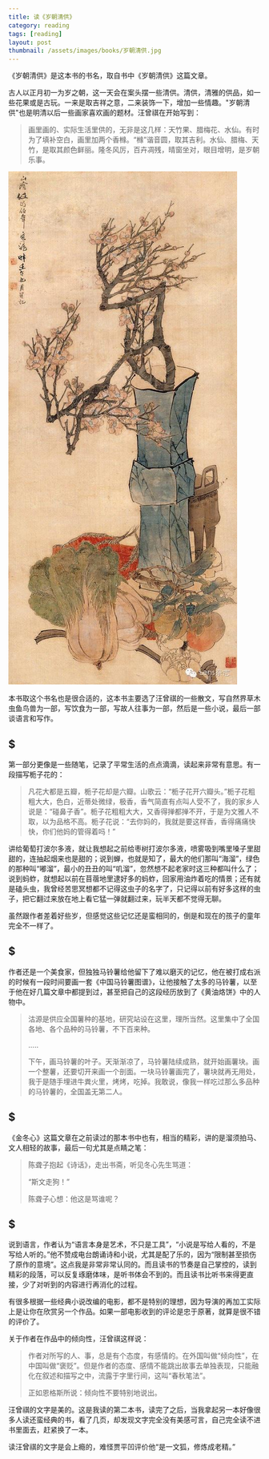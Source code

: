 ```yaml
---
title: 读《岁朝清供》  
category: reading  
tags: [reading]  
layout: post  
thumbnail: /assets/images/books/岁朝清供.jpg
---
```


《岁朝清供》是这本书的书名，取自书中《岁朝清供》这篇文章。

古人以正月初一为岁之朝，这一天会在案头摆一些清供。清供，清雅的供品，如一些花果或是古玩。一来是取吉祥之意，二来装饰一下，增加一些情趣。"岁朝清供"也是明清以后一些画家喜欢画的题材。汪曾祺在开始写到：

> 画里画的、实际生活里供的，无非是这几样：天竹果、腊梅花、水仙。有时为了填补空白，画里加两个香橼。“橼”谐音圆，取其吉利。水仙、腊梅、天竹，是取其颜色鲜丽。隆冬风厉，百卉凋残，晴窗坐对，眼目增明，是岁朝乐事。

![image](/assets/images/books/renbonian.jpg)



本书取这个书名也是很合适的，这本书主要选了汪曾祺的一些散文，写自然界草木虫鱼鸟兽为一部，写饮食为一部，写故人往事为一部，然后是一些小说，最后一部谈语言和写作。

## $ 

第一部分更像是一些随笔，记录了平常生活的点点滴滴，读起来非常有意思。有一段描写栀子花的：

>  凡花大都是五瓣，栀子花却是六瓣。山歌云：“栀子花开六瓣头。”栀子花粗粗大大，色白，近蒂处微绿，极香，香气简直有点叫人受不了，我的家乡人说是：“碰鼻子香”。栀子花粗粗大大，又香得掸都掸不开，于是为文雅人不取，以为品格不高。栀子花说：“去你妈的，我就是要这样香，香得痛痛快快，你们他妈的管得着吗！”

讲给葡萄打波尔多液，就让我想起之前给枣树打波尔多液，喷雾吸到嘴里嗓子里甜甜的，连抽起烟来也是甜的；说到蝉，也就是知了，最大的他们那叫“海溜”，绿色的那种叫“嘟溜”，最小的丑丑的叫“叽溜”，忽然想不起老家时这三种都叫什么了；说到蚂蚱，就想起以前在苜蓿地里逮好多的蚂蚱，回家用油炸着吃的情景；还有就是磕头虫，我曾经苦思冥想都不记得这虫子的名字了，只记得以前有好多这样的虫子，把它翻过来放在地上看它猛一弹就翻过来，玩半天都不觉得无聊。

虽然跟作者差着好些岁，但感觉这些记忆还是蛮相同的，倒是和现在的孩子的童年完全不一样了。

## $

作者还是一个美食家，但独独马铃薯给他留下了难以磨灭的记忆，他在被打成右派的时候有一段时间要画一套《中国马铃薯图谱》，让他接触了太多的马铃薯，以至于他在好几篇文章中都提到过，甚至把自己的这段经历放到了《黄油烙饼》中的人物中。

> 沽源是供应全国薯种的基地，研究站设在这里，理所当然。这里集中了全国各地、各个品种的马铃薯，不下百来种。
> 
> .....
> 
> 下午，画马铃薯的叶子。天渐渐凉了，马铃薯陆续成熟，就开始画薯块。画一个整薯，还要切开来画一个剖面。一块马铃薯画完了，薯块就再无用处，我于是随手埋进牛粪火里，烤烤，吃掉。我敢说，像我一样吃过那么多品种的马铃薯的，全国盖无第二人。 

## $

《金冬心》这篇文章在之前读过的那本书中也有，相当的精彩，讲的是溜须拍马、文人相轻的故事，最后一句尤其是点睛之笔：

> 陈聋子抱起《诗话》，走出书斋，听见冬心先生骂道：
>
> “斯文走狗！”
> 
> 陈聋子心想：他这是骂谁呢？


## $

说到语言，作者认为“语言本身是艺术，不只是工具”，“小说是写给人看的，不是写给人听的。”他不赞成电台朗诵诗和小说，尤其是配了乐的，因为“限制甚至损伤了原作的意境”。这点我是非常非常认同的。而且读书的节奏是自己掌控的，读到精彩的段落，可以反复琢磨体味，是听书体会不到的。而且读书比听书来得更直接，少了对听到的内容进行再消化的过程。


有很多根据一些经典小说改编的电影，都不是特别的理想，因为导演的再加工实际上是让你在欣赏另一个作品。如果一部电影收到的评论是忠于原著，就算是很不错的评价了。


关于作者在作品中的倾向性，汪曾祺这样说：

> 作者对所写的人、事，总是有个态度，有感情的。在外国叫做“倾向性”，在中国叫做“褒贬”。但是作者的态度、感情不能跳出故事去单独表现，只能融化在叙述和描写之中，流露于字里行间，这叫“春秋笔法”。
> 
> 正如恩格斯所说：倾向性不要特别地说出。


汪曾祺的文字是美的。这是我读的第二本书，读完了之后，当我拿起另一本好像很多人读还蛮经典的书，看了几页，却发现文字完全没有美感可言，自己完全读不进书里面去，赶紧换了一本。

读汪曾祺的文字是会上瘾的，难怪贾平凹评价他“是一文狐，修炼成老精。”